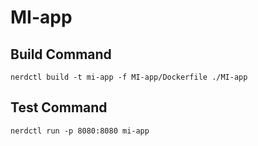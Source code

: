# MI-app

## Build Command
`nerdctl build -t mi-app -f MI-app/Dockerfile ./MI-app`

## Test Command
`nerdctl run -p 8080:8080 mi-app`


